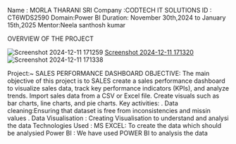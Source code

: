 Name : MORLA THARANI SRI
Company :CODTECH IT SOLUTIONS
ID : CT6WDS2590
Domain:Power BI
Duration: November 30th,2024 to January 15th,2025
Mentor:Neela santhosh kumar

OVERVIEW  OF THE PROJECT

![Screenshot 2024-12-11 171259](https://github.com/user-attachments/assets/9bf6338e-8c67-4cf8-b5c3-a63c9301d638)
[Screenshot 2024-12-11 171320](https://github.com/user-attachments/assets/39e6f123-606d-4d0c-b54f-d3b4046f6993)
![Screenshot 2024-12-11 171338](https://github.com/user-attachments/assets/6367dddb-a92d-4a94-b1f4-1fd03a0da61a)

Project:~ SALES PERFORMANCE DASHBOARD
OBJECTIVE:
The main objective of this project is to SALES create a sales performance dashboard to visualize sales data, track key performance indicators (KPIs), and analyze trends. Import sales data from a CSV or Excel file. Create visuals such as bar charts, line charts, and pie charts. 
Key activities:
. Data cleaning:Ensuring that dataset is free from inconsistencies and missin values
. Data Visualisation : Creating Visualisation to understand and analysi the data
 Technologies Used :
 MS EXCEL: To create the data which should be analysied
 Power BI : We have used POWER BI to analysis the data
